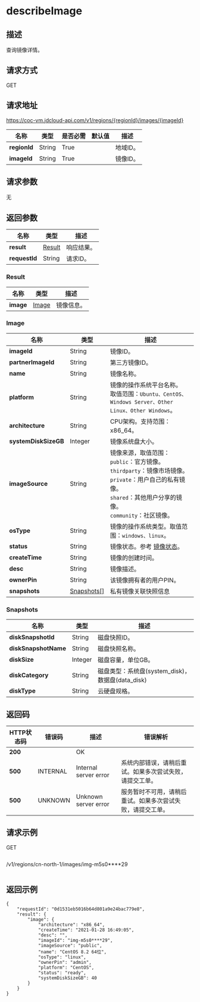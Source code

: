 # describeImage


## 描述
查询镜像详情。


## 请求方式
GET

## 请求地址
https://coc-vm.jdcloud-api.com/v1/regions/{regionId}/images/{imageId}

|名称|类型|是否必需|默认值|描述|
|---|---|---|---|---|
|**regionId**|String|True| |地域ID。|
|**imageId**|String|True| |镜像ID。|

## 请求参数
无


## 返回参数
|名称|类型|描述|
|---|---|---|
|**result**|[Result](describeImage#Result)|响应结果。|
|**requestId**|String|请求ID。|

### <div id="Result">Result</div>
|名称|类型|描述|
|---|---|---|
|**image**|[Image](describeImage#Image)|镜像信息。|
### <div id="Image">Image</div>
|名称|类型|描述|
|---|---|---|
|**imageId**|String|镜像ID。|
|**partnerImageId**|String|第三方镜像ID。|
|**name**|String|镜像名称。|
|**platform**|String|镜像的操作系统平台名称。<br>取值范围：`Ubuntu、CentOS、Windows Server、Other Linux、Other Windows`。<br>|
|**architecture**|String|CPU架构。支持范围：x86_64。|
|**systemDiskSizeGB**|Integer|镜像系统盘大小。|
|**imageSource**|String|镜像来源，取值范围：<br>`public`：官方镜像。<br>`thirdparty`：镜像市场镜像。<br>`private`：用户自己的私有镜像。<br>`shared`：其他用户分享的镜像。<br>`community`：社区镜像。<br>|
|**osType**|String|镜像的操作系统类型。取值范围：`windows、linux`。|
|**status**|String|镜像状态。参考 [镜像状态](https://docs.jdcloud.com/virtual-machines/api/image_status)。|
|**createTime**|String|镜像的创建时间。|
|**desc**|String|镜像描述。|
|**ownerPin**|String|该镜像拥有者的用户PIN。|
|**snapshots**|[Snapshots[]](#snapshots)|私有镜像关联快照信息|
### <div id="Snapshots">Snapshots</div>
|名称|类型|描述|
|---|---|---|
|**diskSnapshotId**|String|磁盘快照ID。|
|**diskSnapshotName**|String|磁盘快照名称。|
|**diskSize**|Integer|磁盘容量，单位GB。|
|**diskCategory**|String|磁盘类型：系统盘(system_disk)，数据盘(data_disk)|
|**diskType**|String|云硬盘规格。|

## 返回码
|HTTP状态码|错误码|描述|错误解析|
|---|---|---|---|
|**200**||OK||
|**500**|INTERNAL|Internal server error|系统内部错误，请稍后重试。如果多次尝试失败，请提交工单。|
|**500**|UNKNOWN|Unknown server error|服务暂时不可用，请稍后重试。如果多次尝试失败，请提交工单。|

## 请求示例
GET
```
```
/v1/regions/cn-north-1/images/img-m5s0****29
```

```

## 返回示例
```
{
    "requestId": "0d1531eb5016b64d801a9e24bac779e8", 
    "result": {
        "image": {
            "architecture": "x86_64", 
            "createTime": "2021-01-28 16:49:05", 
            "desc": "", 
            "imageId": "img-m5s0****29", 
            "imageSource": "public", 
            "name": "CentOS 8.2 64位", 
            "osType": "linux", 
            "ownerPin": "admin", 
            "platform": "CentOS", 
            "status": "ready", 
            "systemDiskSizeGB": 40
        }
    }
}
```
